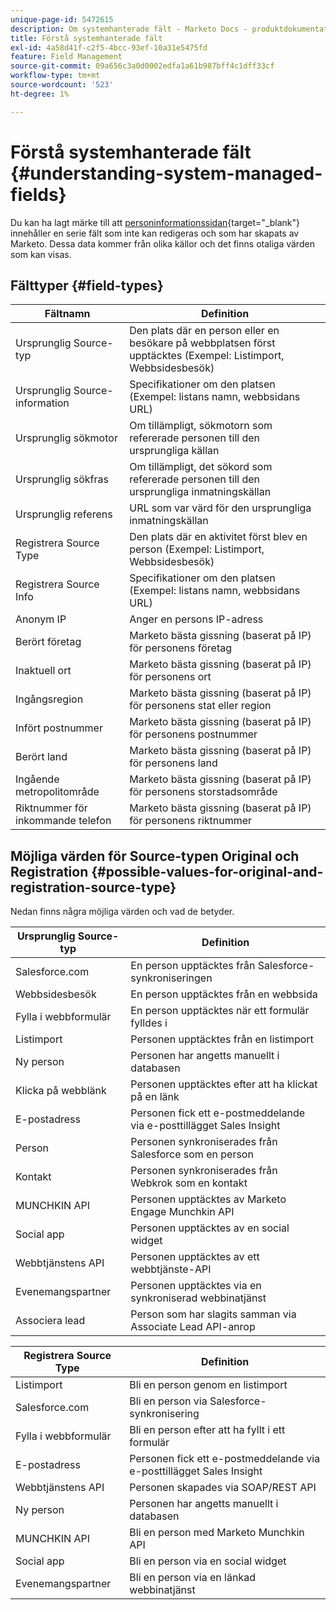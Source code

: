 ```yaml
---
unique-page-id: 5472615
description: Om systemhanterade fält - Marketo Docs - produktdokumentation
title: Förstå systemhanterade fält
exl-id: 4a58d41f-c2f5-4bcc-93ef-10a31e5475fd
feature: Field Management
source-git-commit: 09a656c3a0d0002edfa1a61b987bff4c1dff33cf
workflow-type: tm+mt
source-wordcount: '523'
ht-degree: 1%

---
```


# Förstå systemhanterade fält {#understanding-system-managed-fields}

Du kan ha lagt märke till att [personinformationssidan](/help/marketo/product-docs/core-marketo-concepts/smart-lists-and-static-lists/managing-people-in-smart-lists/using-the-person-detail-page.md){target="_blank"} innehåller en serie fält som inte kan redigeras och som har skapats av Marketo. Dessa data kommer från olika källor och det finns otaliga värden som kan visas.

## Fälttyper {#field-types}

<table><thead>
  <tr>
    <th>Fältnamn</th>
    <th>Definition</th>
  </tr></thead>
<tbody>
  <tr>
    <td>Ursprunglig Source-typ</td>
    <td>Den plats där en person eller en besökare på webbplatsen först upptäcktes (Exempel: Listimport, Webbsidesbesök)</td>
  </tr>
  <tr>
    <td>Ursprunglig Source-information</td>
    <td>Specifikationer om den platsen (Exempel: listans namn, webbsidans URL)</td>
  </tr>
  <tr>
    <td>Ursprunglig sökmotor</td>
    <td>Om tillämpligt, sökmotorn som refererade personen till den ursprungliga källan</td>
  </tr>
  <tr>
    <td>Ursprunglig sökfras</td>
    <td>Om tillämpligt, det sökord som refererade personen till den ursprungliga inmatningskällan</td>
  </tr>
  <tr>
    <td>Ursprunglig referens</td>
    <td>URL som var värd för den ursprungliga inmatningskällan</td>
  </tr>
  <tr>
    <td>Registrera Source Type</td>
    <td>Den plats där en aktivitet först blev en person (Exempel: Listimport, Webbsidesbesök)</td>
  </tr>
  <tr>
    <td>Registrera Source Info</td>
    <td>Specifikationer om den platsen (Exempel: listans namn, webbsidans URL)</td>
  </tr>
  <tr>
    <td>Anonym IP</td>
    <td>Anger en persons IP-adress</td>
  </tr>
  <tr>
    <td>Berört företag</td>
    <td>Marketo bästa gissning (baserat på IP) för personens företag</td>
  </tr>
  <tr>
    <td>Inaktuell ort</td>
    <td>Marketo bästa gissning (baserat på IP) för personens ort</td>
  </tr>
  <tr>
    <td>Ingångsregion</td>
    <td>Marketo bästa gissning (baserat på IP) för personens stat eller region</td>
  </tr>
  <tr>
    <td>Infört postnummer</td>
    <td>Marketo bästa gissning (baserat på IP) för personens postnummer</td>
  </tr>
  <tr>
    <td>Berört land</td>
    <td>Marketo bästa gissning (baserat på IP) för personens land</td>
  </tr>
  <tr>
    <td>Ingående metropolitområde</td>
    <td>Marketo bästa gissning (baserat på IP) för personens storstadsområde</td>
  </tr>
  <tr>
    <td>Riktnummer för inkommande telefon</td>
    <td>Marketo bästa gissning (baserat på IP) för personens riktnummer</td>
  </tr>
</tbody></table>

## Möjliga värden för Source-typen Original och Registration {#possible-values-for-original-and-registration-source-type}

Nedan finns några möjliga värden och vad de betyder.

<table><thead>
  <tr>
    <th>Ursprunglig Source-typ</th>
    <th>Definition</th>
  </tr></thead>
<tbody>
  <tr>
    <td>Salesforce.com</td>
    <td>En person upptäcktes från Salesforce-synkroniseringen</td>
  </tr>
  <tr>
    <td>Webbsidesbesök</td>
    <td>En person upptäcktes från en webbsida</td>
  </tr>
  <tr>
    <td>Fylla i webbformulär</td>
    <td>En person upptäcktes när ett formulär fylldes i</td>
  </tr>
  <tr>
    <td>Listimport</td>
    <td>Personen upptäcktes från en listimport</td>
  </tr>
  <tr>
    <td>Ny person</td>
    <td>Personen har angetts manuellt i databasen</td>
  </tr>
  <tr>
    <td>Klicka på webblänk</td>
    <td>Personen upptäcktes efter att ha klickat på en länk</td>
  </tr>
  <tr>
    <td>E-postadress</td>
    <td>Personen fick ett e-postmeddelande via e-posttillägget Sales Insight</td>
  </tr>
  <tr>
    <td>Person</td>
    <td>Personen synkroniserades från Salesforce som en person</td>
  </tr>
  <tr>
    <td>Kontakt</td>
    <td>Personen synkroniserades från Webkrok som en kontakt</td>
  </tr>
  <tr>
    <td>MUNCHKIN API</td>
    <td>Personen upptäcktes av Marketo Engage Munchkin API</td>
  </tr>
  <tr>
    <td>Social app</td>
    <td>Personen upptäcktes av en social widget</td>
  </tr>
  <tr>
    <td>Webbtjänstens API</td>
    <td>Personen upptäcktes av ett webbtjänste-API</td>
  </tr>
  <tr>
    <td>Evenemangspartner</td>
    <td>Personen upptäcktes via en synkroniserad webbinatjänst</td>
  </tr>
  <tr>
    <td>Associera lead</td>
    <td>Person som har slagits samman via Associate Lead API-anrop</td>
  </tr>
</tbody></table>

<table><thead>
  <tr>
    <th>Registrera Source Type</th>
    <th>Definition</th>
  </tr></thead>
<tbody>
  <tr>
    <td>Listimport</td>
    <td>Bli en person genom en listimport</td>
  </tr>
  <tr>
    <td>Salesforce.com</td>
    <td>Bli en person via Salesforce-synkronisering</td>
  </tr>
  <tr>
    <td>Fylla i webbformulär</td>
    <td>Bli en person efter att ha fyllt i ett formulär</td>
  </tr>
  <tr>
    <td>E-postadress</td>
    <td>Personen fick ett e-postmeddelande via e-posttillägget Sales Insight</td>
  </tr>
  <tr>
    <td>Webbtjänstens API</td>
    <td>Personen skapades via SOAP/REST API</td>
  </tr>
  <tr>
    <td>Ny person</td>
    <td>Personen har angetts manuellt i databasen</td>
  </tr>
  <tr>
    <td>MUNCHKIN API</td>
    <td>Bli en person med Marketo Munchkin API</td>
  </tr>
  <tr>
    <td>Social app</td>
    <td>Bli en person via en social widget</td>
  </tr>
  <tr>
    <td>Evenemangspartner</td>
    <td>Bli en person via en länkad webbinatjänst</td>
  </tr>
</tbody>
</table>
